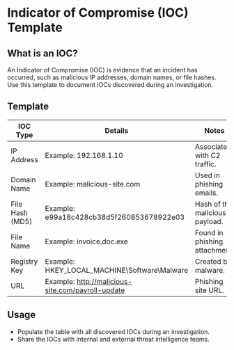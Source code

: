 # Indicator of Compromise (IOC) Template

## What is an IOC?
An Indicator of Compromise (IOC) is evidence that an incident has occurred, such as malicious IP addresses, domain names, or file hashes. Use this template to document IOCs discovered during an investigation.

## Template
| IOC Type        | Details                              | Notes                  |
|------------------|--------------------------------------|------------------------|
| IP Address       | Example: 192.168.1.10               | Associated with C2 traffic. |
| Domain Name      | Example: malicious-site.com         | Used in phishing emails.   |
| File Hash (MD5)  | Example: e99a18c428cb38d5f260853678922e03 | Hash of the malicious payload. |
| File Name        | Example: invoice.doc.exe            | Found in phishing attachment. |
| Registry Key     | Example: HKEY_LOCAL_MACHINE\Software\Malware | Created by malware.        |
| URL              | Example: http://malicious-site.com/payroll-update | Phishing site URL.         |

## Usage
- Populate the table with all discovered IOCs during an investigation.
- Share the IOCs with internal and external threat intelligence teams.
